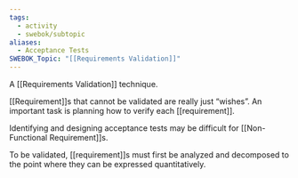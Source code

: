 ```yaml
---
tags:
  - activity
  - swebok/subtopic
aliases:
  - Acceptance Tests
SWEBOK_Topic: "[[Requirements Validation]]"
---
```

A [[Requirements Validation]] technique.

[[Requirement]]s that cannot be validated are really just “wishes”. An important task is planning how to verify each [[requirement]].

Identifying and designing acceptance tests may be difficult for [[Non-Functional Requirement]]s.

To be validated, [[requirement]]s must first be analyzed and decomposed to the point where they can be expressed quantitatively.